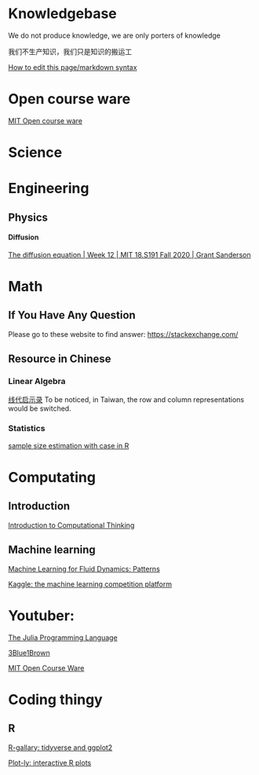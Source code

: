 # Knowledgebase
We do not produce knowledge, we are only porters of knowledge

我们不生产知识，我们只是知识的搬运工

[How to edit this page/markdown syntax](https://github.com/adam-p/markdown-here/wiki/Markdown-Cheatsheet#links)

# Open course ware
[MIT Open course ware](https://ocw.mit.edu/)


# Science

# Engineering

## Physics

#### Diffusion
[The diffusion equation | Week 12 | MIT 18.S191 Fall 2020 | Grant Sanderson](https://www.youtube.com/watch?v=a3V0BJLIo_c)


# Math
## If You Have Any Question
Please go to these website to find answer:
https://stackexchange.com/

## Resource in Chinese
### Linear Algebra
[线代启示录](https://ccjou.wordpress.com/)
To be noticed, in Taiwan, the row and column representations would be switched.


### Statistics
[sample size estimation with case in R](https://rstudio-pubs-static.s3.amazonaws.com/153235_a0277930a4924e46af765f4bbba3cdd6.html#comparing-means)


# Computating
## Introduction
[Introduction to Computational Thinking](https://computationalthinking.mit.edu/Fall20/)

## Machine learning
[Machine Learning for Fluid Dynamics: Patterns](https://www.youtube.com/watch?v=3fOXIbycAmc)

[Kaggle: the machine learning competition platform](https://www.kaggle.com/)



# Youtuber:
[The Julia Programming Language](https://www.youtube.com/user/JuliaLanguage)

[3Blue1Brown](https://www.youtube.com/channel/UCYO_jab_esuFRV4b17AJtAw)


[MIT Open Course Ware](https://www.youtube.com/user/MIT)

# Coding thingy
## R
[R-gallary: tidyverse and ggplot2](https://www.r-graph-gallery.com)

[Plot-ly: interactive R plots](https://plotly.com)
